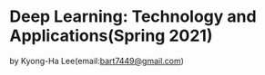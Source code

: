 # Deep Learning: Technology and Applications(Spring 2021)
by Kyong-Ha Lee(email:bart7449@gmail.com)
